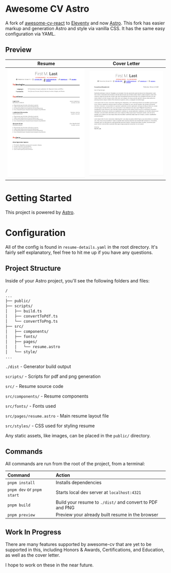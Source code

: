 # Awesome CV Astro

A fork of [awesome-cv-react](https://github.com/sygint/awesome-cv-react) to [Eleventy](https://www.11ty.dev/) and now [Astro](https://astro.build/). This fork has easier markup and generation Astro and style via vanilla CSS. It has the same easy configuration via YAML.

## Preview

| Resume | Cover Letter |
|:---:|:---:|
| [![Resume](build/First-M-Last.resume.1.png)](build/First-M-Last.pdf)  | [![Cover Letter](build/cover-letter.sample.1.png)](build/cover-letter.sample.pdf) |

# Getting Started

This project is powered by [Astro](https://astro.build/).

# Configuration

All of the config is found in `resume-details.yaml` in the root directory. It's fairly self explanatory, feel free to hit me up if you have any questions.

## Project Structure

Inside of your Astro project, you'll see the following folders and files:

```text
/
...
├── public/
├── scripts/
│   ├── build.ts
│   ├── convertToPdf.ts
│   └── convertToPng.ts
├── src/
│   ├── components/
│   ├── fonts/
│   ├── pages/
│   │   └── resume.astro
│   └── style/
...
```

`./dist` - Generator build output

`scripts/` - Scripts for pdf and png generation

`src/` - Resume source code

`src/components/` - Resume components

`src/fonts/` - Fonts used

`src/pages/resume.astro` - Main resume layout file

`src/styles/` - CSS used for styling resume

Any static assets, like images, can be placed in the `public/` directory.

## Commands

All commands are run from the root of the project, from a terminal:

| Command                    | Action                                                    |
| :------------------------- | :-------------------------------------------------------- |
| `pnpm install`             | Installs dependencies                                     |
| `pnpm dev` or `pnpm start` | Starts local dev server at `localhost:4321`               |
| `pnpm build`               | Build your resume to `./dist/` and convert to PDF and PNG |
| `pnpm preview`             | Preview your already built resume in the browser          |

## Work In Progress

There are many features supported by awesome-cv that are yet to be supported in this, including Honors & Awards, Certifications, and Education, as well as the cover letter.

I hope to work on these in the near future.
